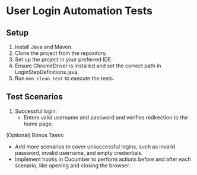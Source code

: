 # User Login Automation Tests

## Setup

1. Install Java and Maven.
2. Clone the project from the repository.
3. Set up the project in your preferred IDE.
4. Ensure ChromeDriver is installed and set the correct path in LoginStepDefinitions.java.
5. Run `mvn clean test` to execute the tests.

## Test Scenarios

1. Successful login:
   - Enters valid username and password and verifies redirection to the home page.

(Optional) Bonus Tasks:

- Add more scenarios to cover unsuccessful logins, such as invalid password, invalid username, and empty credentials.
- Implement hooks in Cucumber to perform actions before and after each scenario, like opening and closing the browser.
